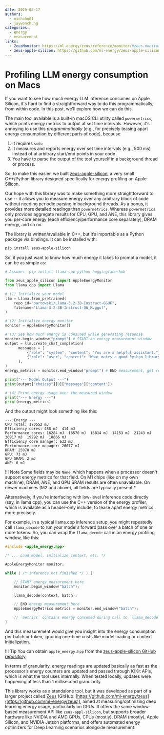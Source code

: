 ```yaml
---
date: 2025-05-17
authors:
  - michahn01
  - jaywonchung
categories:
  - energy
  - measurement
links:
  - ZeusMonitor: https://ml.energy/zeus/reference/monitor/#zeus.monitor.ZeusMonitor
  - zeus-apple-silicon: https://github.com/ml-energy/zeus-apple-silicon
---
```


# Profiling LLM energy consumption on Macs

If you want to see how much energy LLM inference consumes on Apple Silicon, it's hard to find a straightforward way to do this programmatically, from within code. In this post, we'll explore how we can do this.

<!-- more -->

The main tool available is a built-in macOS CLI utility called `powermetrics`, which prints energy metrics to output at set time intervals. However, it's annoying to use this *programmatically* (e.g., for precisely teasing apart energy consumption by different parts of code), because:

1. It requires `sudo`
1. It measures and reports energy over set time intervals (e.g., 500 ms) instead of at arbitrary start/end points in your code
1. You have to parse the output of the tool yourself in a background thread or process.

So, to make this easier, we built [zeus-apple-silicon](https://github.com/ml-energy/zeus-apple-silicon), a very small C++/Python library designed specifically for energy profiling on Apple Silicon.

Our hope with this library was to make something more straightforward to use -- it allows you to measure energy over any arbitrary block of code without needing periodic parsing in background threads. As a bonus, it provides more detailed readings than `powermetrics`. Whereas `powermetrics` only provides aggregate results for CPU, GPU, and ANE, this library gives you per-core energy (each efficiency/performance core separately), DRAM energy, and so on.

The library is written/available in C++, but it’s importable as a Python package via bindings.
It can be installed with:

```bash
pip install zeus-apple-silicon
```

So, if you just want to know how much energy it takes to prompt a model, it can be as simple as:

```python
# Assumes `pip install llama-cpp-python huggingface-hub`

from zeus_apple_silicon import AppleEnergyMonitor
from llama_cpp import Llama

# (1) Initialize your model
llm = Llama.from_pretrained(
    repo_id="bartowski/Llama-3.2-3B-Instruct-GGUF",
    filename="Llama-3.2-3B-Instruct-Q6_K.gguf",
)

# (2) Initialize energy monitor
monitor = AppleEnergyMonitor()

# (3) See how much energy is consumed while generating response
monitor.begin_window("prompt") # START an energy measurement window
output = llm.create_chat_completion(
      messages = [
          {"role": "system", "content": "You are a helpful assistant."},
          {"role": "user", "content": "What makes a good Python library? Answer concisely."}
      ],
)
energy_metrics = monitor.end_window("prompt") # END measurement, get results

print("--- Model Output ---")
print(output["choices"][0]["message"]["content"])

# (4) Print energy usage over the measured window
print("--- Energy ---")
print(energy_metrics)
```

And the output might look something like this:

```
--- Energy ---
CPU Total: 170552 mJ
Efficiency cores: 488 mJ  414 mJ
Performance cores: 16284 mJ  16570 mJ  15814 mJ  14153 mJ  21243 mJ  20917 mJ  19292 mJ  18666 mJ
Efficiency core manager: 632 mJ
Performance core manager: 26077 mJ
DRAM: 25078 mJ
GPU: 73 mJ
GPU SRAM: 2 mJ
ANE: 0 mJ
```

!!! Note
    Some fields may be `None`, which happens when a processor doesn't support energy metrics for that field. On M1 chips (like on my own machine), DRAM, ANE, and GPU SRAM results are often unavailable. On newer machines (M2 and above), all fields are typically present.*

Alternatively, if you’re interfacing with low-level inference code directly (say, in llama.cpp), you can use the C++ version of the energy profiler, which is available as a header-only include, to tease apart energy metrics more precisely.

For example, in a typical llama.cpp inference setup, you might repeatedly call `llama_decode` to run your model’s forward pass over a batch of one or more tokens. So, you can wrap the `llama_decode` call in an energy profiling window, like this:

```cpp
#include <apple_energy.hpp>

/* ... Load model, initialize context, etc. */

AppleEnergyMonitor monitor;

while ( /* inference not finished */ ) {

    // START energy measurement here
    monitor.begin_window("batch");

    llama_decode(context, batch);

    // END energy measurement here
    AppleEnergyMetrics metrics = monitor.end_window("batch");

    // `metrics` contains energy consumed during call to `llama_decode`
}
```

And this measurement would give you insight into the energy consumption per batch or token, ignoring one-time costs like model loading or context initialization.

!!! Tip
    You can obtain `apple_energy.hpp` from the [zeus-apple-silicon GitHub repository](https://github.com/ml-energy/zeus-apple-silicon).

In terms of granularity, energy readings are updated basically as fast as the processor’s energy counters are updated and passed through IOKit APIs, which is what the tool uses internally. When tested locally, updates were happening at less than 1 millisecond granularity.

This library works as a standalone tool, but it was developed as part of a larger project called [Zeus](https://ml.energy/zeus/) (GitHub: [https://github.com/ml-energy/zeus](https://github.com/ml-energy/zeus)), aimed at measuring/optimizing deep learning energy usage, particularly on GPUs. It offers the same window-based measurement API like `zeus-appl-silicon`, but supports broader hardware like NVIDIA and AMD GPUs, CPUs (mostly), DRAM (mostly), Apple Silicon, and NVIDIA Jetson platforms, and offers automated energy optimizers for Deep Learning scenarios alongside measurement.

